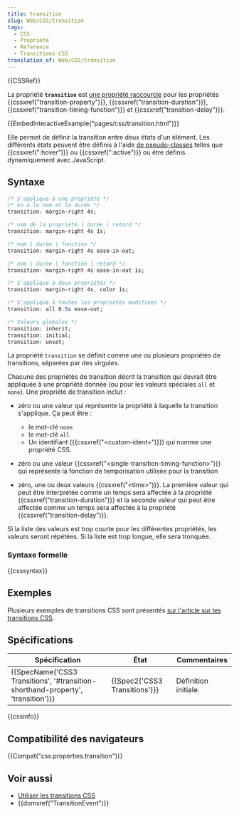 ```yaml
---
title: transition
slug: Web/CSS/transition
tags:
  - CSS
  - Propriété
  - Reference
  - Transitions CSS
translation_of: Web/CSS/transition
---
```

{{CSSRef}}

La propriété **`transition`** est [une propriété raccourcie](/fr/docs/Web/CSS/Propriétés_raccourcies) pour les propriétés {{cssxref("transition-property")}}, {{cssxref("transition-duration")}}, {{cssxref("transition-timing-function")}} et {{cssxref("transition-delay")}}.

{{EmbedInteractiveExample("pages/css/transition.html")}}

Elle permet de définir la transition entre deux états d'un élément. Les différents états peuvent être définis à l'aide [de pseudo-classes](/fr/docs/Web/CSS/Pseudo-classes) telles que {{cssxref(":hover")}} ou {{cssxref(":active")}} ou être définis dynamiquement avec JavaScript.

## Syntaxe

```css
/* S'applique à une propriété */
/* on a le nom et la durée */
transition: margin-right 4s;

/* nom de la propriété | durée | retard */
transition: margin-right 4s 1s;

/* nom | durée | fonction */
transition: margin-right 4s ease-in-out;

/* nom | durée | fonction | retard */
transition: margin-right 4s ease-in-out 1s;

/* S'applique à deux propriétés */
transition: margin-right 4s, color 1s;

/* S'applique à toutes les propriétés modifiées */
transition: all 0.5s ease-out;

/* Valeurs globales */
transition: inherit;
transition: initial;
transition: unset;
```

La propriété `transition` se définit comme une ou plusieurs propriétés de transitions, séparées par des virgules.

Chacune des propriétés de transition décrit la transition qui devrait être appliquée à une propriété donnée (ou pour les valeurs spéciales `all` et `none`). Une propriété de transition inclut :

- zéro ou une valeur qui représente la propriété à laquelle la transition s'applique. Ça peut être :

  - le mot-clé `none`
  - le mot-clé `all`
  - Un identifiant ({{cssxref("&lt;custom-ident&gt;")}}) qui nomme une propriété CSS.

- zéro ou une valeur {{cssxref("&lt;single-transition-timing-function&gt;")}} qui représente la fonction de temporisation utilisée pour la transition
- zéro, une ou deux valeurs {{cssxref("&lt;time&gt;")}}. La première valeur qui peut être interprétée comme un temps sera affectée à la propriété {{cssxref("transition-duration")}} et la seconde valeur qui peut être affectée comme un temps sera affectée à la propriété {{cssxref("transition-delay")}}.

Si la liste des valeurs est trop courte pour les différentes propriétés, les valeurs seront répétées. Si la liste est trop longue, elle sera tronquée.

### Syntaxe formelle

{{csssyntax}}

## Exemples

Plusieurs exemples de transitions CSS sont présentés [sur l'article sur les transitions CSS](/fr/docs/Web/CSS/CSS_Transitions/Using_CSS_transitions "en/CSS/CSS transitions").

## Spécifications

| Spécification                                                                                                | État                                     | Commentaires         |
| ------------------------------------------------------------------------------------------------------------ | ---------------------------------------- | -------------------- |
| {{SpecName('CSS3 Transitions', '#transition-shorthand-property', 'transition')}} | {{Spec2('CSS3 Transitions')}} | Définition initiale. |

{{cssinfo}}

## Compatibilité des navigateurs

{{Compat("css.properties.transition")}}

## Voir aussi

- [Utiliser les transitions CSS](/fr/docs/Web/CSS/CSS_Transitions/Using_CSS_transitions "en/CSS/CSS transitions")
- {{domxref("TransitionEvent")}}
